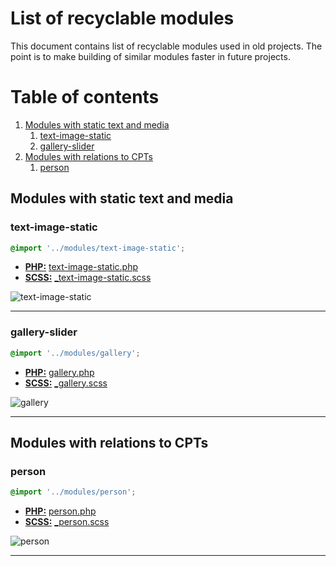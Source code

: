 # List of recyclable modules

This document contains list of recyclable modules used in old projects. The point is to make building of similar modules faster in future projects.

# Table of contents

1. [Modules with static text and media](#modules-with-static-text-and-media)
    1. [text-image-static](#text-image-static)
    2. [gallery-slider](#gallery-slider)
2. [Modules with relations to CPTs](#modules-with-relations-to-cpts)
    1. [person](#person)

## Modules with static text and media

### text-image-static

``` scss
@import '../modules/text-image-static';
```

- **[PHP:](/php)** [text-image-static.php](https://github.com/digitoimistodude/jptindustria/blob/master/content/themes/jptindustria/template-parts/modules/text-image-static.php)
- **[SCSS:](/scss)** [_text-image-static.scss](https://github.com/digitoimistodude/jptindustria/blob/master/content/themes/jptindustria/sass/modules/_text-image-static.scss)

![text-image-static](https://ifup.io/ihAMI.png "text-image-static")

---

### gallery-slider

``` scss
@import '../modules/gallery';
```

- **[PHP:](/php)** [gallery.php](https://github.com/digitoimistodude/clojutre/blob/0e1af5404f5b1a69dbcd5b8f0fd9afd89711dcf5/content/themes/clojutre/template-parts/modules/gallery.php#L1-L39)
- **[SCSS:](/scss)** [_gallery.scss](https://github.com/digitoimistodude/clojutre/blob/0e1af5404f5b1a69dbcd5b8f0fd9afd89711dcf5/content/themes/clojutre/sass/modules/_gallery.scss#L1-L30)

![gallery](https://ifup.io/AXJhh.png "gallery")

---

## Modules with relations to CPTs

### person

``` scss
@import '../modules/person';
```

- **[PHP:](/php)** [person.php](https://github.com/digitoimistodude/jptindustria/blob/master/content/themes/jptindustria/template-parts/modules/person.php)
- **[SCSS:](/scss)** [_person.scss](https://github.com/digitoimistodude/jptindustria/blob/master/content/themes/jptindustria/sass/modules/_person.scss)

![person](https://ifup.io/0byUC.png "person")

---